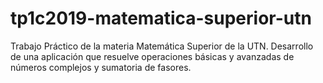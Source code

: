 # tp1c2019-matematica-superior-utn
Trabajo Práctico de la materia Matemática Superior de la UTN. Desarrollo de una aplicación que resuelve operaciones básicas y avanzadas de números complejos y sumatoria de fasores.
